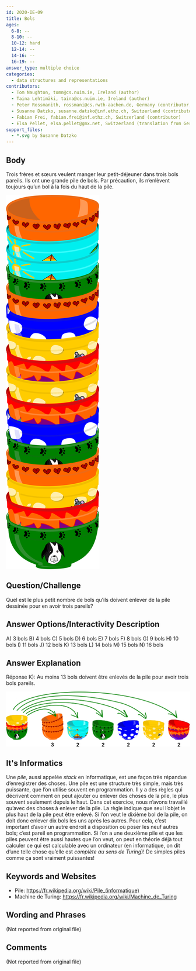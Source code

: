 ```yaml
---
id: 2020-IE-09
title: Bols
ages:
  6-8: --
  8-10: --
  10-12: hard
  12-14: --
  14-16: --
  16-19: --
answer_type: multiple choice
categories:
  - data structures and representations
contributors:
  - Tom Naughton, tomn@cs.nuim.ie, Ireland (author)
  - Taina Lehtimäki, taina@cs.nuim.ie, Ireland (author)
  - Peter Rossmanith, rossmani@cs.rwth-aachen.de, Germany (contributor, translation from English into German)
  - Susanne Datzko, susanne.datzko@inf.ethz.ch, Switzerland (contributor, graphics)
  - Fabian Frei, fabian.frei@inf.ethz.ch, Switzerland (contributor)
  - Elsa Pellet, elsa.pellet@gmx.net, Switzerland (translation from German into French)
support_files:
  - *.svg by Susanne Datzko
---
```



## Body

Trois frères et sœurs veulent manger leur petit-déjeuner dans trois bols pareils. Ils ont une grande pile de bols. Par précaution, ils n’enlèvent toujours qu’un bol à la fois du haut de la pile.

![](graphics/2020-IE-09_taskbody1-compatible.svg "Pile de bols (70px)")


## Question/Challenge

Quel est le plus petit nombre de bols qu’ils doivent enlever de la pile dessinée pour en avoir trois pareils?


## Answer Options/Interactivity Description


 A)  3 bols
 B)  4 bols
 C)  5 bols
 D)  6 bols
 E)  7 bols
 F)  8 bols
 G)  9 bols
 H)  10 bols
 I)  11 bols
 J)  12 bols
 K)  13 bols
 L)  14 bols
 M)  15 bols
 N)  16 bols


## Answer Explanation

Réponse K): Au moins 13 bols doivent être enlevés de la pile pour avoir trois bols pareils.

![](graphics/2020-IE-09_explanationB-compatible.svg "Explication (550px)")


## It's Informatics

Une _pile_, aussi appelée _stack_ en informatique, est une façon très répandue d’enregistrer des choses. Une pile est une structure très simple, mais très puissante, que l’on utilise souvent en programmation. Il y a des règles qui décrivent comment on peut ajouter ou enlever des choses de la pile, le plus souvent seulement depuis le haut. Dans cet exercice, nous n’avons travaillé qu’avec des choses à enlever de la pile. La règle indique que seul l’objet le plus haut de la pile peut être enlevé. Si l’on veut le dixième bol de la pile, on doit donc enlever dix bols les uns après les autres. Pour cela, c’est important d’avoir un autre endroit à disposition où poser les neuf autres bols; c’est pareil en programmation. Si l’on a une deuxième pile et que les piles peuvent être aussi hautes que l’on veut, on peut en théorie déjà tout calculer ce qui est calculable avec un ordinateur (en informatique, on dit d’une telle chose qu’elle est _complète au sens de Turing_)! De simples piles comme ça sont vraiment puissantes!


## Keywords and Websites

 - Pile: https://fr.wikipedia.org/wiki/Pile_(informatique)
 - Machine de Turing: https://fr.wikipedia.org/wiki/Machine_de_Turing


## Wording and Phrases

(Not reported from original file)


## Comments

(Not reported from original file)
